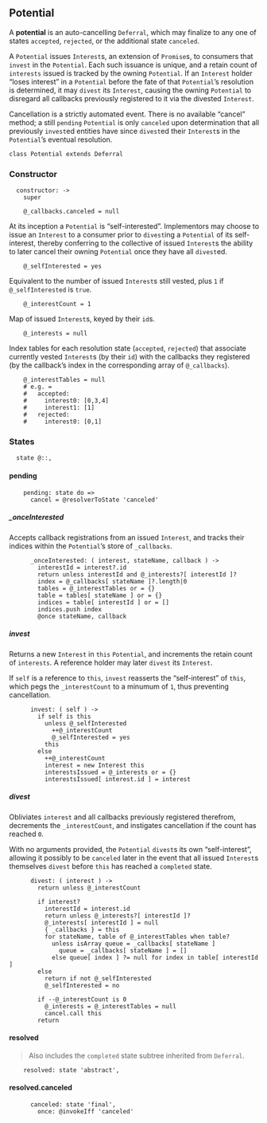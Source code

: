 ## Potential

A **potential** is an auto-cancelling `Deferral`, which may finalize to any one
of states `accepted`, `rejected`, or the additional state `canceled`.

A `Potential` issues `Interest`s, an extension of `Promise`s, to consumers that
`invest` in the `Potential`. Each such issuance is unique, and a retain count
of `interests` issued is tracked by the owning `Potential`. If an `Interest`
holder “loses interest” in a `Potential` before the fate of that `Potential`’s
resolution is determined, it may `divest` its `Interest`, causing the owning
`Potential` to disregard all callbacks previously registered to it via the
divested `Interest`.

Cancellation is a strictly automated event. There is no available “cancel”
method; a still `pending` `Potential` is only `canceled` upon determination
that all previously `invest`ed entities have since `divest`ed their `Interest`s
in the `Potential`’s eventual resolution.

    class Potential extends Deferral


### Constructor

      constructor: ->
        super

        @_callbacks.canceled = null

At its inception a `Potential` is “self-interested”. Implementors may choose to
issue an `Interest` to a consumer prior to `divest`ing a `Potential` of its
self-interest, thereby conferring to the collective of issued `Interest`s the
ability to later cancel their owning `Potential` once they have all `divest`ed.

        @_selfInterested = yes

Equivalent to the number of issued `Interest`s still vested, plus `1` if
`@_selfInterested` is `true`.

        @_interestCount = 1

Map of issued `Interest`s, keyed by their `id`s.

        @_interests = null

Index tables for each resolution state (`accepted`, `rejected`) that associate
currently vested `Interest`s (by their `id`) with the callbacks they registered
(by the callback’s index in the corresponding array of `@_callbacks`).

        @_interestTables = null
        # e.g. =
        #   accepted:
        #     interest0: [0,3,4]
        #     interest1: [1]
        #   rejected:
        #     interest0: [0,1]



### States

      state @::,


#### pending

        pending: state do =>
          cancel = @resolverToState 'canceled'

##### _onceInterested

Accepts callback registrations from an issued `Interest`, and tracks their
indices within the `Potential`’s store of `_callbacks`.

          _onceInterested: ( interest, stateName, callback ) ->
            interestId = interest?.id
            return unless interestId and @_interests?[ interestId ]?
            index = @_callbacks[ stateName ]?.length|0
            tables = @_interestTables or = {}
            table = tables[ stateName ] or = {}
            indices = table[ interestId ] or = []
            indices.push index
            @once stateName, callback

##### invest

Returns a new `Interest` in `this` `Potential`, and increments the retain count
of `interests`. A reference holder may later `divest` its `Interest`.

If `self` is a reference to `this`, `invest` reasserts the “self-interest” of
`this`, which pegs the `_interestCount` to a minumum of `1`, thus preventing
cancellation.

          invest: ( self ) ->
            if self is this
              unless @_selfInterested
                ++@_interestCount
                @_selfInterested = yes
              this
            else
              ++@_interestCount
              interest = new Interest this
              interestsIssued = @_interests or = {}
              interestsIssued[ interest.id ] = interest

##### divest

Obliviates `interest` and all callbacks previously registered therefrom,
decrements the `_interestCount`, and instigates cancellation if the count has
reached `0`.

With no arguments provided, the `Potential` `divest`s its own “self-interest”,
allowing it possibly to be `canceled` later in the event that all issued
`Interest`s themselves `divest` before `this` has reached a `completed` state.

          divest: ( interest ) ->
            return unless @_interestCount

            if interest?
              interestId = interest.id
              return unless @_interests?[ interestId ]?
              @_interests[ interestId ] = null
              { _callbacks } = this
              for stateName, table of @_interestTables when table?
                unless isArray queue = _callbacks[ stateName ]
                  queue = _callbacks[ stateName ] = []
                else queue[ index ] ?= null for index in table[ interestId ]
            else
              return if not @_selfInterested
              @_selfInterested = no

            if --@_interestCount is 0
              @_interests = @_interestTables = null
              cancel.call this
            return


#### resolved

> Also includes the `completed` state subtree inherited from `Deferral`.

        resolved: state 'abstract',


#### resolved.canceled

          canceled: state 'final',
            once: @invokeIff 'canceled'
